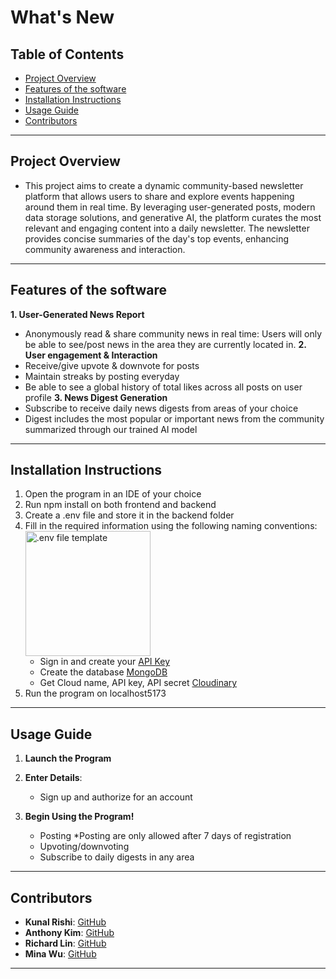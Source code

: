 # What's New



## Table of Contents
- [Project Overview](#project-overview)
- [Features of the software](#features-of-the-software)
- [Installation Instructions](#installation-instructions)
- [Usage Guide](#usage-guide)
- [Contributors](#contributors)

---

## Project Overview
- This project aims to create a dynamic community-based newsletter platform that allows users to share and explore events happening around them in real time. By leveraging user-generated posts, modern data storage solutions, and generative AI, the platform curates the most relevant and engaging content into a daily newsletter. The newsletter provides concise summaries of the day's top events, enhancing community awareness and interaction.

---

## Features of the software
**1. User-Generated News Report**
- Anonymously read & share community news in real time: Users will only be able to see/post news in the area they are currently located in.
**2. User engagement & Interaction**
- Receive/give upvote & downvote for posts
- Maintain streaks by posting everyday
- Be able to see a global history of total likes across all posts on user profile
**3. News Digest Generation**
- Subscribe to receive daily news digests from areas of your choice
- Digest includes the most popular or important news from the community summarized through our trained AI model

---

## Installation Instructions
1. Open the program in an IDE of your choice
2. Run npm install on both frontend and backend
3. Create a .env file and store it in the backend folder
4. Fill in the required information using the following naming conventions: <img src="![IMG_1037]" alt=".env file template" width="200">
    - Sign in and create your [API Key](https://aistudio.google.com/welcome)
    - Create the database [MongoDB](https://www.mongodb.com/cloud)
    - Get Cloud name, API key, API secret [Cloudinary](https://cloudinary.com)
5. Run the program on localhost5173

---

## Usage Guide

1. **Launch the Program**

2. **Enter Details**:
    - Sign up and authorize for an account

3. **Begin Using the Program!**
    - Posting *Posting are only allowed after 7 days of registration
    - Upvoting/downvoting
    - Subscribe to daily digests in any area

---

## Contributors
- **Kunal Rishi**: [GitHub](https://github.com/plumedeneko)
- **Anthony Kim**: [GitHub](https://github.com/antmskim)
- **Richard Lin**: [GitHub](https://github.com/richardrLin)
- **Mina Wu**: [GitHub](https://github.com/MW0808)

---

